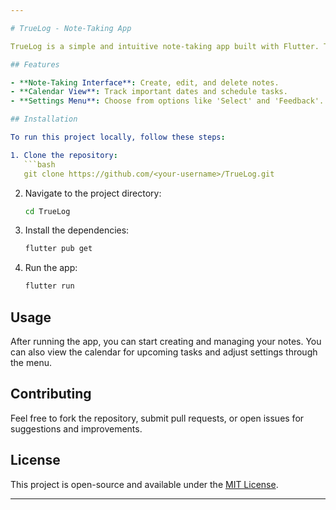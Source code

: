 ```yaml
---

# TrueLog - Note-Taking App

TrueLog is a simple and intuitive note-taking app built with Flutter. The app provides users with an easy way to organize and manage their notes, with additional features such as a calendar view to track important dates and a settings menu for personalization.

## Features

- **Note-Taking Interface**: Create, edit, and delete notes.
- **Calendar View**: Track important dates and schedule tasks.
- **Settings Menu**: Choose from options like 'Select' and 'Feedback'.

## Installation

To run this project locally, follow these steps:

1. Clone the repository:
   ```bash
   git clone https://github.com/<your-username>/TrueLog.git
   ```

2. Navigate to the project directory:
   ```bash
   cd TrueLog
   ```

3. Install the dependencies:
   ```bash
   flutter pub get
   ```

4. Run the app:
   ```bash
   flutter run
   ```

## Usage

After running the app, you can start creating and managing your notes. You can also view the calendar for upcoming tasks and adjust settings through the menu.

## Contributing

Feel free to fork the repository, submit pull requests, or open issues for suggestions and improvements.

## License

This project is open-source and available under the [MIT License](LICENSE).

---
```

